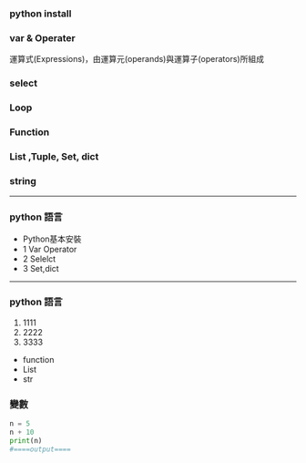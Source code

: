 ### python install

### var & Operater
運算式(Expressions)，由運算元(operands)與運算子(operators)所組成

### select

### Loop

### Function

### List ,Tuple, Set, dict

### string
---
### python 語言  
- Python基本安裝
- 1 Var Operator
- 2 Selelct
- 3 Set,dict
---
### python 語言
1. 1111
2. 2222
3. 3333

* function
* List
* str

### 變數
``` python
n = 5
n + 10
print(n)
#====output====

```